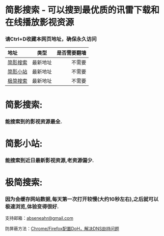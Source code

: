 # 简影搜索 - 可以搜到最优质的讯雷下载和在线播放影视资源   
### 请Ctrl+D收藏本网页地址，确保永久访问  

| 地址       | 类型  | 是否需要翻墙 |  
| :---       |     :---:      |          ---: |
| [简影搜索](https://www.jysous.com)    | 最新地址 | 不需要 |  
| [简影小站](https://hugovercel.now.sh)    | 最新地址 | 不需要 |  
| [极简搜索](https://jjsous.com)    | 最新地址 | 不需要 |  




# 简影搜索:

### 能搜索到的影视资源最全.

# 简影小站:

### 能搜索到近日最新影视资源,老资源偏少.

# 极简搜索:

### 因为会缓存网站数据,每天第一次打开较慢(大约10秒左右),之后就可以极速浏览,体验变得很好.




支持邮箱：[abseneahr@gmail.com](abseneahr@gmail.com)  
  
防屏蔽方法：[Chrome/Firefox配置DoH，解决DNS劫持问题](https://www.yeeach.com/post/1507)  